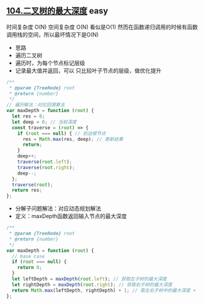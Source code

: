 ## [104.二叉树的最大深度](https://leetcode.cn/problems/maximum-depth-of-binary-tree/) <Badge type="success">easy</Badge>

时间复杂度 O(N)
空间复杂度 O(N)
	看似是O(1) 然而在函数递归调用的时候有函数调用栈的空间，所以最坏情况下是O(N)

- 思路
- 遍历二叉树
- 遍历时，为每个节点标记层级
- 记录最大值并返回，可以 只比较叶子节点的层级，做优化提升

```js
/**
 * @param {TreeNode} root
 * @return {number}
 */
// 遍历解法：对应回溯算法
var maxDepth = function (root) {
  let res = 0;
  let deep = 0; // 当前深度
  const traverse = (root) => {
    if (root === null) { // 到达根节点
      res = Math.max(res, deep); // 更新结果
      return;
    }
    deep++;
    traverse(root.left);
    traverse(root.right);
    deep--;
  };
  traverse(root);
  return res;
};
```

- 分解子问题解法：对应动态规划解法
- 定义：maxDepth函数返回输入节点的最大深度

```js
/**
 * @param {TreeNode} root
 * @return {number}
 */
var maxDepth = function (root) {
  // base case
  if (root === null) {
    return 0;
  }
  let leftDepth = maxDepth(root.left); // 获取左子树的最大深度
  let rightDepth = maxDepth(root.right); // 获取右子树的最大深度
  return Math.max(leftDepth, rightDepth) + 1; // 取左右子树中的最大深度 + 当前节点，即返回当前节点的最大深度
};
```
